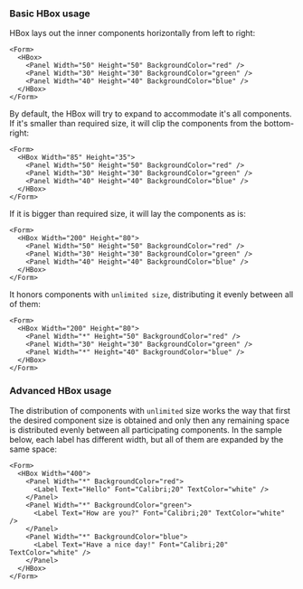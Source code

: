 ﻿### Basic HBox usage

HBox lays out the inner components horizontally from left to right:

```!SNIPPET
<Form>
  <HBox>
    <Panel Width="50" Height="50" BackgroundColor="red" />
    <Panel Width="30" Height="30" BackgroundColor="green" />
    <Panel Width="40" Height="40" BackgroundColor="blue" />
  </HBox>
</Form>
```

By default, the HBox will try to expand to accommodate it's all components. If it's smaller than required size, it will clip the components from the bottom-right:
```!SNIPPET
<Form>
  <HBox Width="85" Height="35">
    <Panel Width="50" Height="50" BackgroundColor="red" />
    <Panel Width="30" Height="30" BackgroundColor="green" />
    <Panel Width="40" Height="40" BackgroundColor="blue" />
  </HBox>
</Form>
```

If it is bigger than required size, it will lay the components as is:
```!SNIPPET
<Form>
  <HBox Width="200" Height="80">
    <Panel Width="50" Height="50" BackgroundColor="red" />
    <Panel Width="30" Height="30" BackgroundColor="green" />
    <Panel Width="40" Height="40" BackgroundColor="blue" />
  </HBox>
</Form>
```

It honors components with `unlimited size`, distributing it evenly between all of them:
```!SNIPPET
<Form>
  <HBox Width="200" Height="80">
    <Panel Width="*" Height="50" BackgroundColor="red" />
    <Panel Width="30" Height="30" BackgroundColor="green" />
    <Panel Width="*" Height="40" BackgroundColor="blue" />
  </HBox>
</Form>
```

### Advanced HBox usage

The distribution of components with `unlimited` size works the way that first the desired component size is obtained and only then any remaining space is distributed evenly between all participating components.
In the sample below, each label has different width, but all of them are expanded by the same space:

```!SNIPPET
<Form>
  <HBox Width="400">
    <Panel Width="*" BackgroundColor="red">
      <Label Text="Hello" Font="Calibri;20" TextColor="white" />
    </Panel>
    <Panel Width="*" BackgroundColor="green">
      <Label Text="How are you?" Font="Calibri;20" TextColor="white" />
    </Panel>
    <Panel Width="*" BackgroundColor="blue">
      <Label Text="Have a nice day!" Font="Calibri;20" TextColor="white" />
    </Panel>
  </HBox>
</Form>
```